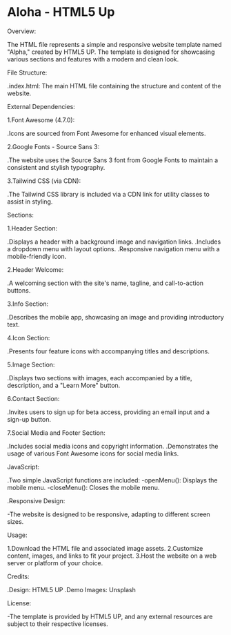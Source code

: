 # Aloha - HTML5 Up

Overview:

The HTML file represents a simple and responsive website template named "Alpha," created by HTML5 UP. The template is designed for showcasing various sections and features with a modern and clean look.

File Structure:

.index.html: The main HTML file containing the structure and content of the website.

External Dependencies:

1.Font Awesome (4.7.0):

  .Icons are sourced from Font Awesome for enhanced visual elements.
  
2.Google Fonts - Source Sans 3:

  .The website uses the Source Sans 3 font from Google Fonts to maintain a consistent and 
   stylish typography.
   
3.Tailwind CSS (via CDN):

  .The Tailwind CSS library is included via a CDN link for utility classes to assist in styling.
  
Sections:

1.Header Section:

  .Displays a header with a background image and navigation links.
  .Includes a dropdown menu with layout options.
  .Responsive navigation menu with a mobile-friendly icon.
  
2.Header Welcome:

  .A welcoming section with the site's name, tagline, and call-to-action buttons.

3.Info Section:

  .Describes the mobile app, showcasing an image and providing introductory text.

4.Icon Section:

  .Presents four feature icons with accompanying titles and descriptions.

5.Image Section:

  .Displays two sections with images, each accompanied by a title, description, and a
  "Learn More" button.
  
6.Contact Section:

  .Invites users to sign up for beta access, providing an email input and a sign-up button.

7.Social Media and Footer Section:

  .Includes social media icons and copyright information.
  .Demonstrates the usage of various Font Awesome icons for social media links.

JavaScript:

.Two simple JavaScript functions are included:
-openMenu(): Displays the mobile menu.
-closeMenu(): Closes the mobile menu.

.Responsive Design:

-The website is designed to be responsive, adapting to different screen sizes.

Usage:

1.Download the HTML file and associated image assets.
2.Customize content, images, and links to fit your project.
3.Host the website on a web server or platform of your choice.

Credits:

.Design: HTML5 UP
.Demo Images: Unsplash

License:

-The template is provided by HTML5 UP, and any external resources are subject to their respective licenses.
